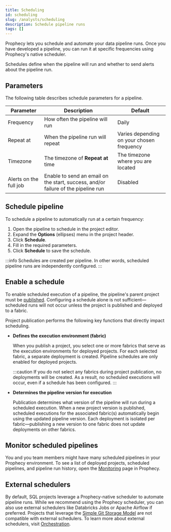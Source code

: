 ```yaml
---
title: Scheduling
id: scheduling
slug: /analysts/scheduling
description: Schedule pipeline runs
tags: []
---
```


Prophecy lets you schedule and automate your data pipeline runs. Once you have developed a pipeline, you can run it at specific frequencies using Prophecy's native scheduler.

Schedules define when the pipeline will run and whether to send alerts about the pipeline run.

## Parameters

The following table describes schedule parameters for a pipeline.

| Parameter              | Description                                                                       | Default                                   |
| ---------------------- | --------------------------------------------------------------------------------- | ----------------------------------------- |
| Frequency              | How often the pipeline will run                                                   | Daily                                     |
| Repeat at              | When the pipeline run will repeat                                                 | Varies depending on your chosen frequency |
| Timezone               | The timezone of **Repeat at** time                                                | The timezone where you are located        |
| Alerts on the full job | Enable to send an email on the start, success, and/or failure of the pipeline run | Disabled                                  |

## Schedule pipeline

To schedule a pipeline to automatically run at a certain frequency:

1. Open the pipeline to schedule in the project editor.
1. Expand the **Options** (ellipses) menu in the project header.
1. Click **Schedule**.
1. Fill in the required parameters.
1. Click **Schedule** to save the schedule.

:::info
Schedules are created per pipeline. In other words, scheduled pipeline runs are independently configured.
:::

## Enable a schedule

To enable scheduled execution of a pipeline, the pipeline's parent project must be [published](/analysts/project-publication). Configuring a schedule alone is not sufficient—scheduled runs will not occur unless the project is published and deployed to a fabric.

Project publication performs the following key functions that directly impact scheduling.

- **Defines the execution environment (fabric)**

  When you publish a project, you select one or more fabrics that serve as the execution environments for deployed projects. For each selected fabric, a separate deployment is created. Pipeline schedules are only enabled for deployed projects.

  :::caution
  If you do not select any fabrics during project publication, no deployments will be created. As a result, no scheduled executions will occur, even if a schedule has been configured.
  :::

- **Determines the pipeline version for execution**

  Publication determines what version of the pipeline will run during a scheduled execution. When a new project version is published, scheduled executions for the associated fabric(s) automatically begin using the updated pipeline version. Each deployment is isolated per fabric—publishing a new version to one fabric does not update deployments on other fabrics.

## Monitor scheduled pipelines

You and you team members might have many scheduled pipelines in your Prophecy environment. To see a list of deployed projects, scheduled pipelines, and pipeline run history, open the [Monitoring](/analysts/monitoring) page in Prophecy.

## External schedulers

By default, SQL projects leverage a Prophecy-native scheduler to automate pipeline runs. While we recommend using the Prophecy scheduler, you can also use external schedulers like Databricks Jobs or Apache Airflow if preferred. Projects that leverage the [Simple Git Storage Model](/analysts/versioning) are not compatible with external schedulers. To learn more about external schedulers, visit [Orchestration](docs/Orchestration/Orchestration.md).
